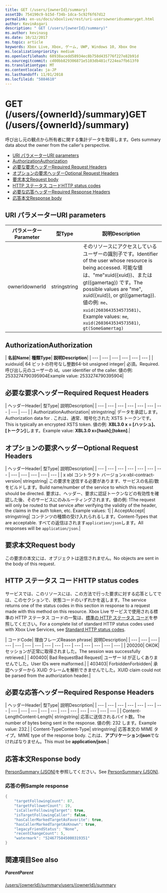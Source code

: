 ```yaml
---
title: GET (/users/{ownerId}/summary)
assetID: 754190c9-b15d-f34b-1dca-5c92f6f67d12
permalink: en-us/docs/xboxlive/rest/uri-usersowneridsummaryget.html
author: KevinAsgari
description: " GET (/users/{ownerId}/summary)"
ms.author: kevinasg
ms.date: 10/12/2017
ms.topic: article
keywords: Xbox Live, Xbox, ゲーム, UWP, Windows 10, Xbox One
ms.localizationpriority: medium
ms.openlocfilehash: 60938acedd58934ec8b758d435776f227e82b91d
ms.sourcegitcommit: cd00bb829306871e5103db481cf224ea7fb613f0
ms.translationtype: MT
ms.contentlocale: ja-JP
ms.lasthandoff: 11/01/2018
ms.locfileid: "5884610"
---
```

# <a name="get-usersowneridsummary"></a><span data-ttu-id="5d90b-104">GET (/users/{ownerId}/summary)</span><span class="sxs-lookup"><span data-stu-id="5d90b-104">GET (/users/{ownerId}/summary)</span></span>
<span data-ttu-id="5d90b-105">呼び出し元の観点から所有者に関する集計データを取得します。</span><span class="sxs-lookup"><span data-stu-id="5d90b-105">Gets summary data about the owner from the caller's perspective.</span></span>

  * [<span data-ttu-id="5d90b-106">URI パラメーター</span><span class="sxs-lookup"><span data-stu-id="5d90b-106">URI parameters</span></span>](#ID4EQ)
  * [<span data-ttu-id="5d90b-107">Authorization</span><span class="sxs-lookup"><span data-stu-id="5d90b-107">Authorization</span></span>](#ID4E2)
  * [<span data-ttu-id="5d90b-108">必要な要求ヘッダー</span><span class="sxs-lookup"><span data-stu-id="5d90b-108">Required Request Headers</span></span>](#ID4EBC)
  * [<span data-ttu-id="5d90b-109">オプションの要求ヘッダー</span><span class="sxs-lookup"><span data-stu-id="5d90b-109">Optional Request Headers</span></span>](#ID4EHD)
  * [<span data-ttu-id="5d90b-110">要求本文</span><span class="sxs-lookup"><span data-stu-id="5d90b-110">Request body</span></span>](#ID4EXE)
  * [<span data-ttu-id="5d90b-111">HTTP ステータス コード</span><span class="sxs-lookup"><span data-stu-id="5d90b-111">HTTP status codes</span></span>](#ID4ECF)
  * [<span data-ttu-id="5d90b-112">必要な応答ヘッダー</span><span class="sxs-lookup"><span data-stu-id="5d90b-112">Required Response Headers</span></span>](#ID4EZG)
  * [<span data-ttu-id="5d90b-113">応答本文</span><span class="sxs-lookup"><span data-stu-id="5d90b-113">Response body</span></span>](#ID4EGAAC)

<a id="ID4EQ"></a>


## <a name="uri-parameters"></a><span data-ttu-id="5d90b-114">URI パラメーター</span><span class="sxs-lookup"><span data-stu-id="5d90b-114">URI parameters</span></span>

| <span data-ttu-id="5d90b-115">パラメーター</span><span class="sxs-lookup"><span data-stu-id="5d90b-115">Parameter</span></span>| <span data-ttu-id="5d90b-116">型</span><span class="sxs-lookup"><span data-stu-id="5d90b-116">Type</span></span>| <span data-ttu-id="5d90b-117">説明</span><span class="sxs-lookup"><span data-stu-id="5d90b-117">Description</span></span>|
| --- | --- | --- |
| <span data-ttu-id="5d90b-118">ownerId</span><span class="sxs-lookup"><span data-stu-id="5d90b-118">ownerId</span></span>| <span data-ttu-id="5d90b-119">string</span><span class="sxs-lookup"><span data-stu-id="5d90b-119">string</span></span>| <span data-ttu-id="5d90b-120">そのリソースにアクセスしているユーザーの識別子です。</span><span class="sxs-lookup"><span data-stu-id="5d90b-120">Identifier of the user whose resource is being accessed.</span></span> <span data-ttu-id="5d90b-121">可能な値は、"me"xuid({xuid})、または gt({gamertag}) です。</span><span class="sxs-lookup"><span data-stu-id="5d90b-121">The possible values are "me", xuid({xuid}), or gt({gamertag}).</span></span> <span data-ttu-id="5d90b-122">値の例: <code>me</code>、 <code>xuid(2603643534573581)</code>、</span><span class="sxs-lookup"><span data-stu-id="5d90b-122">Example values: <code>me</code>, <code>xuid(2603643534573581)</code>,</span></span> <code>gt(SomeGamertag)</code>|

<a id="ID4E2"></a>


## <a name="authorization"></a><span data-ttu-id="5d90b-123">Authorization</span><span class="sxs-lookup"><span data-stu-id="5d90b-123">Authorization</span></span>

| <b><span data-ttu-id="5d90b-124">名前</span><span class="sxs-lookup"><span data-stu-id="5d90b-124">Name</span></span></b>| <b><span data-ttu-id="5d90b-125">種類</span><span class="sxs-lookup"><span data-stu-id="5d90b-125">Type</span></span></b>| <b><span data-ttu-id="5d90b-126">説明</span><span class="sxs-lookup"><span data-stu-id="5d90b-126">Description</span></span></b>|
| --- | --- | --- | --- | --- | --- |
| <span data-ttu-id="5d90b-127">xuid</span><span class="sxs-lookup"><span data-stu-id="5d90b-127">xuid</span></span>| <span data-ttu-id="5d90b-128">64 ビットの符号なし整数</span><span class="sxs-lookup"><span data-stu-id="5d90b-128">64-bit unsigned integer</span></span>| <span data-ttu-id="5d90b-129">必須。</span><span class="sxs-lookup"><span data-stu-id="5d90b-129">Required.</span></span> <span data-ttu-id="5d90b-130">呼び出し元のユーザーの id。</span><span class="sxs-lookup"><span data-stu-id="5d90b-130">user identifier of the caller.</span></span> <span data-ttu-id="5d90b-131">値の例: 2533274790395904</span><span class="sxs-lookup"><span data-stu-id="5d90b-131">Example value: 2533274790395904</span></span>|

<a id="ID4EBC"></a>


## <a name="required-request-headers"></a><span data-ttu-id="5d90b-132">必要な要求ヘッダー</span><span class="sxs-lookup"><span data-stu-id="5d90b-132">Required Request Headers</span></span>

| <span data-ttu-id="5d90b-133">ヘッダー</span><span class="sxs-lookup"><span data-stu-id="5d90b-133">Header</span></span>| <span data-ttu-id="5d90b-134">型</span><span class="sxs-lookup"><span data-stu-id="5d90b-134">Type</span></span>| <span data-ttu-id="5d90b-135">説明</span><span class="sxs-lookup"><span data-stu-id="5d90b-135">Description</span></span>|
| --- | --- | --- | --- | --- | --- | --- | --- | --- |
| <span data-ttu-id="5d90b-136">Authorization</span><span class="sxs-lookup"><span data-stu-id="5d90b-136">Authorization</span></span>| <span data-ttu-id="5d90b-137">string</span><span class="sxs-lookup"><span data-stu-id="5d90b-137">string</span></span>| <span data-ttu-id="5d90b-138">データを承認します。</span><span class="sxs-lookup"><span data-stu-id="5d90b-138">Authorization data for .</span></span> <span data-ttu-id="5d90b-139">これは、通常、暗号化された XSTS トークンです。</span><span class="sxs-lookup"><span data-stu-id="5d90b-139">This is typically an encrypted XSTS token.</span></span> <span data-ttu-id="5d90b-140">値の例: <b>XBL3.0 x = [ハッシュ]、[トークン]</b>します。</span><span class="sxs-lookup"><span data-stu-id="5d90b-140">Example value: <b>XBL3.0 x=[hash];[token]</b>.</span></span>|

<a id="ID4EHD"></a>


## <a name="optional-request-headers"></a><span data-ttu-id="5d90b-141">オプションの要求ヘッダー</span><span class="sxs-lookup"><span data-stu-id="5d90b-141">Optional Request Headers</span></span>

| <span data-ttu-id="5d90b-142">ヘッダー</span><span class="sxs-lookup"><span data-stu-id="5d90b-142">Header</span></span>| <span data-ttu-id="5d90b-143">型</span><span class="sxs-lookup"><span data-stu-id="5d90b-143">Type</span></span>| <span data-ttu-id="5d90b-144">説明</span><span class="sxs-lookup"><span data-stu-id="5d90b-144">Description</span></span>|
| --- | --- | --- | --- | --- | --- | --- | --- | --- | --- | --- | --- |
| <span data-ttu-id="5d90b-145">x xbl コントラクト バージョン</span><span class="sxs-lookup"><span data-stu-id="5d90b-145">x-xbl-contract-version</span></span>| <span data-ttu-id="5d90b-146">string</span><span class="sxs-lookup"><span data-stu-id="5d90b-146">string</span></span>| <span data-ttu-id="5d90b-147">この要求を送信する必要があります、サービスの名前/数をビルドします。</span><span class="sxs-lookup"><span data-stu-id="5d90b-147">Build name/number of the service to which this request should be directed.</span></span> <span data-ttu-id="5d90b-148">要求は、ヘッダー、要求に認証トークンなどの有効性を確認した後、そのサービスにのみルーティングされます。値の例: 1</span><span class="sxs-lookup"><span data-stu-id="5d90b-148">The request will only be routed to that service after verifying the validity of the header, the claims in the auth token, etc. Example values: 1</span></span>|
| <span data-ttu-id="5d90b-149">Accept</span><span class="sxs-lookup"><span data-stu-id="5d90b-149">Accept</span></span>| <span data-ttu-id="5d90b-150">string</span><span class="sxs-lookup"><span data-stu-id="5d90b-150">string</span></span>| <span data-ttu-id="5d90b-151">コンテンツの種類の受け入れられるします。</span><span class="sxs-lookup"><span data-stu-id="5d90b-151">Content-Types that are acceptable.</span></span> <span data-ttu-id="5d90b-152">すべての返信はされます<code>application/json</code>します。</span><span class="sxs-lookup"><span data-stu-id="5d90b-152">All responses will be <code>application/json</code>.</span></span>|

<a id="ID4EXE"></a>


## <a name="request-body"></a><span data-ttu-id="5d90b-153">要求本文</span><span class="sxs-lookup"><span data-stu-id="5d90b-153">Request body</span></span>

<span data-ttu-id="5d90b-154">この要求の本文には、オブジェクトは送信されません。</span><span class="sxs-lookup"><span data-stu-id="5d90b-154">No objects are sent in the body of this request.</span></span>

<a id="ID4ECF"></a>


## <a name="http-status-codes"></a><span data-ttu-id="5d90b-155">HTTP ステータス コード</span><span class="sxs-lookup"><span data-stu-id="5d90b-155">HTTP status codes</span></span>

<span data-ttu-id="5d90b-156">サービスでは、このリソースには、この方法で行った要求に対する応答としてでは、このセクションで、状態コードのいずれかを返します。</span><span class="sxs-lookup"><span data-stu-id="5d90b-156">The service returns one of the status codes in this section in response to a request made with this method on this resource.</span></span> <span data-ttu-id="5d90b-157">Xbox Live サービスで使用される標準の HTTP ステータス コードの一覧は、[標準の HTTP ステータス コード](../../additional/httpstatuscodes.md)を参照してください。</span><span class="sxs-lookup"><span data-stu-id="5d90b-157">For a complete list of standard HTTP status codes used with Xbox Live Services, see [Standard HTTP status codes](../../additional/httpstatuscodes.md).</span></span>

| <span data-ttu-id="5d90b-158">コード</span><span class="sxs-lookup"><span data-stu-id="5d90b-158">Code</span></span>| <span data-ttu-id="5d90b-159">理由フレーズ</span><span class="sxs-lookup"><span data-stu-id="5d90b-159">Reason phrase</span></span>| <span data-ttu-id="5d90b-160">説明</span><span class="sxs-lookup"><span data-stu-id="5d90b-160">Description</span></span>|
| --- | --- | --- | --- | --- | --- | --- | --- | --- | --- | --- | --- | --- | --- | --- |
| <span data-ttu-id="5d90b-161">200</span><span class="sxs-lookup"><span data-stu-id="5d90b-161">200</span></span>| <span data-ttu-id="5d90b-162">OK</span><span class="sxs-lookup"><span data-stu-id="5d90b-162">OK</span></span>| <span data-ttu-id="5d90b-163">セッションが正常に取得されました。</span><span class="sxs-lookup"><span data-stu-id="5d90b-163">The session was successfully retrieved.</span></span>|
| <span data-ttu-id="5d90b-164">400</span><span class="sxs-lookup"><span data-stu-id="5d90b-164">400</span></span>| <span data-ttu-id="5d90b-165">Bad Request</span><span class="sxs-lookup"><span data-stu-id="5d90b-165">Bad Request</span></span>| <span data-ttu-id="5d90b-166">ユーザー Id が正しくありませんでした。</span><span class="sxs-lookup"><span data-stu-id="5d90b-166">User IDs were malformed.</span></span>|
| <span data-ttu-id="5d90b-167">403</span><span class="sxs-lookup"><span data-stu-id="5d90b-167">403</span></span>| <span data-ttu-id="5d90b-168">Forbidden</span><span class="sxs-lookup"><span data-stu-id="5d90b-168">Forbidden</span></span>| <span data-ttu-id="5d90b-169">承認ヘッダーから XUID クレームを解析できませんでした。</span><span class="sxs-lookup"><span data-stu-id="5d90b-169">XUID claim could not be parsed from the authorization header.</span></span>|

<a id="ID4EZG"></a>


## <a name="required-response-headers"></a><span data-ttu-id="5d90b-170">必要な応答ヘッダー</span><span class="sxs-lookup"><span data-stu-id="5d90b-170">Required Response Headers</span></span>

| <span data-ttu-id="5d90b-171">ヘッダー</span><span class="sxs-lookup"><span data-stu-id="5d90b-171">Header</span></span>| <span data-ttu-id="5d90b-172">型</span><span class="sxs-lookup"><span data-stu-id="5d90b-172">Type</span></span>| <span data-ttu-id="5d90b-173">説明</span><span class="sxs-lookup"><span data-stu-id="5d90b-173">Description</span></span>|
| --- | --- | --- | --- | --- | --- | --- | --- | --- | --- | --- | --- | --- | --- | --- | --- | --- | --- |
| <span data-ttu-id="5d90b-174">Content-Length</span><span class="sxs-lookup"><span data-stu-id="5d90b-174">Content-Length</span></span>| <span data-ttu-id="5d90b-175">string</span><span class="sxs-lookup"><span data-stu-id="5d90b-175">string</span></span>| <span data-ttu-id="5d90b-176">応答に送信されるバイト数。</span><span class="sxs-lookup"><span data-stu-id="5d90b-176">The number of bytes being sent in the response.</span></span> <span data-ttu-id="5d90b-177">値の例: 232 します。</span><span class="sxs-lookup"><span data-stu-id="5d90b-177">Example value: 232.</span></span>|
| <span data-ttu-id="5d90b-178">Content-Type</span><span class="sxs-lookup"><span data-stu-id="5d90b-178">Content-Type</span></span>| <span data-ttu-id="5d90b-179">string</span><span class="sxs-lookup"><span data-stu-id="5d90b-179">string</span></span>| <span data-ttu-id="5d90b-180">応答本文の MIME タイプ。</span><span class="sxs-lookup"><span data-stu-id="5d90b-180">MIME type of the response body.</span></span> <span data-ttu-id="5d90b-181">これは、<b>アプリケーション/json</b>でなければなりません。</span><span class="sxs-lookup"><span data-stu-id="5d90b-181">This must be <b>application/json</b>.</span></span>|

<a id="ID4EGAAC"></a>


## <a name="response-body"></a><span data-ttu-id="5d90b-182">応答本文</span><span class="sxs-lookup"><span data-stu-id="5d90b-182">Response body</span></span>

<span data-ttu-id="5d90b-183">[PersonSummary (JSON)](../../json/json-personsummary.md)を参照してください。</span><span class="sxs-lookup"><span data-stu-id="5d90b-183">See [PersonSummary (JSON)](../../json/json-personsummary.md).</span></span>

<a id="ID4ESAAC"></a>


### <a name="sample-response"></a><span data-ttu-id="5d90b-184">応答の例</span><span class="sxs-lookup"><span data-stu-id="5d90b-184">Sample response</span></span>


```cpp
{
    "targetFollowingCount": 87,
    "targetFollowerCount": 19,
    "isCallerFollowingTarget": true,
    "isTargetFollowingCaller": false,
    "hasCallerMarkedTargetAsFavorite": true,
    "hasCallerMarkedTargetAsKnown": true,
    "legacyFriendStatus": "None",
    "recentChangeCount": 5,
    "watermark": "5246775845000319351"
}

```


<a id="ID4E3AAC"></a>


## <a name="see-also"></a><span data-ttu-id="5d90b-185">関連項目</span><span class="sxs-lookup"><span data-stu-id="5d90b-185">See also</span></span>

<a id="ID4E5AAC"></a>


##### <a name="parent"></a><span data-ttu-id="5d90b-186">Parent</span><span class="sxs-lookup"><span data-stu-id="5d90b-186">Parent</span></span>

[<span data-ttu-id="5d90b-187">/users/{ownerId}/summary</span><span class="sxs-lookup"><span data-stu-id="5d90b-187">/users/{ownerId}/summary</span></span>](uri-usersowneridsummary.md)
